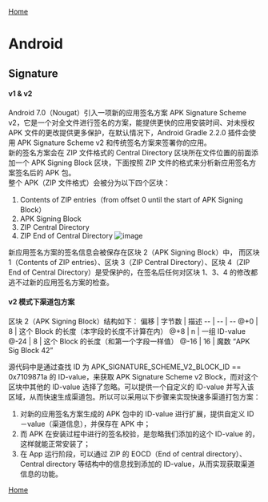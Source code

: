 [Home](../../README.md)  

# Android  

## Signature  

#### v1 & v2  
Android 7.0（Nougat）引入一项新的应用签名方案 APK Signature Scheme v2，它是一个对全文件进行签名的方案，能提供更快的应用安装时间、对未授权 APK 文件的更改提供更多保护，在默认情况下，Android Gradle 2.2.0 插件会使用 APK Signature Scheme v2 和传统签名方案来签署你的应用。  
新的签名方案会在 ZIP 文件格式的 Central Directory 区块所在文件位置的前面添加一个 APK Signing Block 区块，下面按照 ZIP 文件的格式来分析新应用签名方案签名后的 APK 包。  
整个 APK（ZIP 文件格式）会被分为以下四个区块： 
1. Contents of ZIP entries（from offset 0 until the start of APK Signing Block）
2. APK Signing Block
3. ZIP Central Directory
4. ZIP End of Central Directory
![image](https://user-images.githubusercontent.com/8423120/47836325-d45cd080-dde2-11e8-8c14-605cae1c8502.png)

新应用签名方案的签名信息会被保存在区块 2（APK Signing Block）中， 而区块 1（Contents of ZIP entries）、区块 3（ZIP Central Directory）、区块 4（ZIP End of Central Directory）是受保护的，在签名后任何对区块 1、3、4 的修改都逃不过新的应用签名方案的检查。

#### v2 模式下渠道包方案
区块 2（APK Signing Block）结构如下：
偏移 | 字节数 | 描述
-- | -- | --
@+0 | 8 | 这个 Block 的长度（本字段的长度不计算在内）
@+8 | n | 一组 ID-value
@-24 | 8 | 这个 Block 的长度（和第一个字段一样值）
@-16 | 16 | 魔数 “APK Sig Block 42”

源代码中是通过查找 ID 为 APK_SIGNATURE_SCHEME_V2_BLOCK_ID == 0x7109871a 的 ID-value，来获取 APK Signature Scheme v2 Block，而对这个区块中其他的 ID-value 选择了忽略。可以提供一个自定义的 ID-value 并写入该区域，从而快速生成渠道包。所以可以采用以下步骤来实现快速多渠道打包方案：
1. 对新的应用签名方案生成的 APK 包中的 ID-value 进行扩展，提供自定义 ID－value（渠道信息），并保存在 APK 中；
2. 而 APK 在安装过程中进行的签名校验，是忽略我们添加的这个 ID-value 的，这样就能正常安装了；
3. 在 App 运行阶段，可以通过 ZIP 的 EOCD（End of central directory）、Central directory 等结构中的信息找到添加的 ID-value，从而实现获取渠道信息的功能。


[Home](../../README.md)  